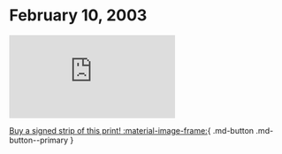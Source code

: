 # February 10, 2003

![](https://www.achewood.com/comic.php?date=02102003)

[Buy a signed strip of this print! :material-image-frame:](https://achewood-holiday-pop-up.myshopify.com/products/strip#02102003){ .md-button .md-button--primary }
